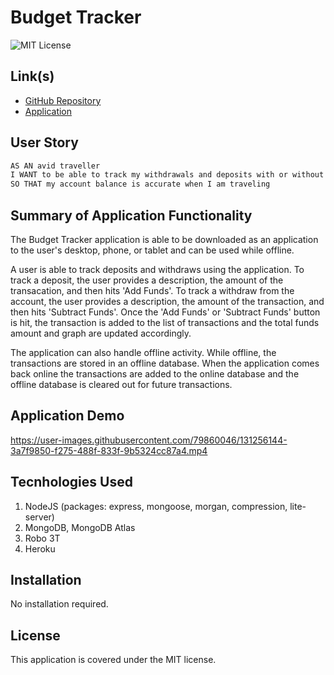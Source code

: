 # Budget Tracker

![MIT License](https://img.shields.io/badge/License-MIT-yellow.svg)

## Link(s)

* [GitHub Repository](https://github.com/emangano2816/budget_tracker)
* [Application](https://tranquil-river-79971.herokuapp.com/)

## User Story

```md
AS AN avid traveller
I WANT to be able to track my withdrawals and deposits with or without a data/internet connection
SO THAT my account balance is accurate when I am traveling
```

## Summary of Application Functionality
The Budget Tracker application is able to be downloaded as an application to the user's desktop, phone, or tablet and can be used while offline.  

A user is able to track deposits and withdraws using the application.  To track a deposit, the user provides a description, the amount of the transacation, and then hits 'Add Funds'.  To track a withdraw from the account, the user provides a description, the amount of the transaction, and then hits 'Subtract Funds'.  Once the 'Add Funds' or 'Subtract Funds' button is hit, the transaction is added to the list of transactions and the total funds amount and graph are updated accordingly.

The application can also handle offline activity.  While offline, the transactions are stored in an offline database.  When the application comes back online the transactions are added to the online database and the offline database is cleared out for future transactions.
    
## Application Demo

https://user-images.githubusercontent.com/79860046/131256144-3a7f9850-f275-488f-833f-9b5324cc87a4.mp4

## Tecnhologies Used
1. NodeJS (packages: express, mongoose, morgan, compression, lite-server)
2. MongoDB, MongoDB Atlas
3. Robo 3T
4. Heroku

## Installation

No installation required.

## License

This application is covered under the MIT license.
